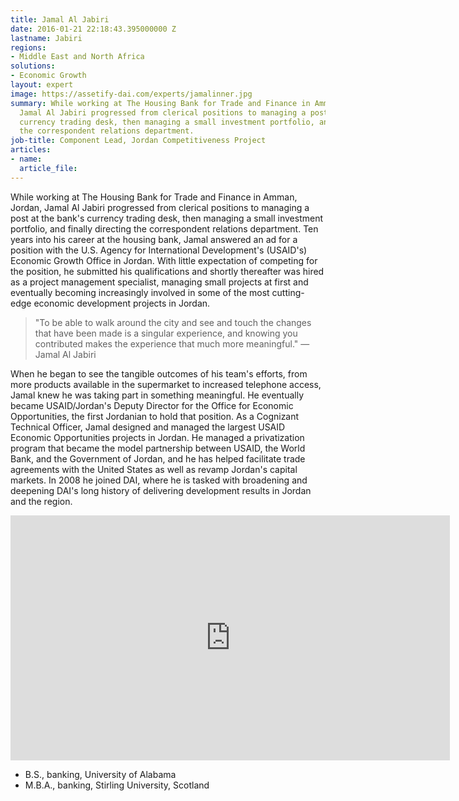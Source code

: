 ```yaml
---
title: Jamal Al Jabiri
date: 2016-01-21 22:18:43.395000000 Z
lastname: Jabiri
regions:
- Middle East and North Africa
solutions:
- Economic Growth
layout: expert
image: https://assetify-dai.com/experts/jamalinner.jpg
summary: While working at The Housing Bank for Trade and Finance in Amman, Jordan,
  Jamal Al Jabiri progressed from clerical positions to managing a post at the bank's
  currency trading desk, then managing a small investment portfolio, and finally directing
  the correspondent relations department.
job-title: Component Lead, Jordan Competitiveness Project
articles:
- name: 
  article_file: 
---
```


While working at The Housing Bank for Trade and Finance in Amman, Jordan, Jamal Al Jabiri progressed from clerical positions to managing a post at the bank's currency trading desk, then managing a small investment portfolio, and finally directing the correspondent relations department. Ten years into his career at the housing bank, Jamal answered an ad for a position with the U.S. Agency for International Development's (USAID's) Economic Growth Office in Jordan. With little expectation of competing for the position, he submitted his qualifications and shortly thereafter was hired as a project management specialist, managing small projects at first and eventually becoming increasingly involved in some of the most cutting-edge economic development projects in Jordan.

> "To be able to walk around the city and see and touch the changes that have been made is a singular experience, and knowing you contributed makes the experience that much more meaningful." — Jamal Al Jabiri

When he began to see the tangible outcomes of his team's efforts, from more products available in the supermarket to increased telephone access, Jamal knew he was taking part in something meaningful. He eventually became USAID/Jordan's Deputy Director for the Office for Economic Opportunities, the first Jordanian to hold that position. As a Cognizant Technical Officer, Jamal designed and managed the largest USAID Economic Opportunities projects in Jordan. He managed a privatization program that became the model partnership between USAID, the World Bank, and the Government of Jordan, and he has helped facilitate trade agreements with the United States as well as revamp Jordan's capital markets. In 2008 he joined DAI, where he is tasked with broadening and deepening DAI's long history of delivering development results in Jordan and the region.

<iframe allowfullscreen="" frameborder="0" height="392" mozallowfullscreen="" src="https://player.vimeo.com/video/35148061?byline=0&amp;portrait=0" webkitallowfullscreen="" width="703"></iframe>

* B.S., banking, University of Alabama
* M.B.A., banking, Stirling University, Scotland
